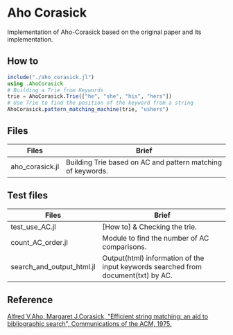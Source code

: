 # Aho Corasick

Implementation of Aho-Corasick based on the original paper and its implementation.

## How to

```julia
include("./aho_corasick.jl")
using .AhoCorasick
# Building a Trie from Keywords
trie = AhoCorasick.Trie(["he", "she", "his", "hers"])
# Use Trie to find the position of the keyword from a string
AhoCorasick.pattern_matching_machine(trie, "ushers")
```

## Files

|  Files            |  Brief                                                        |
| ----------------- | ------------------------------------------------------------- |
|  aho_corasick.jl  |  Building Trie based on AC and pattern matching of keywords.  |

## Test files

|  Files                      |  Brief                                                                              |
| --------------------------- | ----------------------------------------------------------------------------------- |
|  test_use_AC.jl             |  [How to] & Checking the trie.                                                      |
|  count_AC_order.jl          |  Module to find the number of AC comparisons.                                       |
|  search_and_output_html.jl  |  Output(html) information of the input keywords searched from document(txt) by AC.  |

## Reference

[Alfred V.Aho, Margaret J.Corasick, "Efficient string matching: an aid to bibliographic search", Communications of the ACM, 1975.](https://cr.yp.to/bib/1975/aho.pdf)
